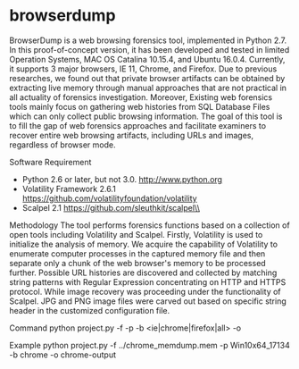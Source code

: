 # browserdump

BrowserDump is a web browsing forensics tool, implemented in Python 2.7. In this proof-of-concept version, it has been developed and tested in limited Operation Systems, MAC OS Catalina 10.15.4, and Ubuntu 16.0.4. Currently, it supports 3 major browsers, IE 11, Chrome, and Firefox. Due to previous researches, we found out that private browser artifacts can be obtained by extracting live memory through manual approaches that are not practical in all actuality of forensics investigation. Moreover, Existing web forensics tools mainly focus on gathering web histories from SQL Database Files which can only collect public browsing information. The goal of this tool is to fill the gap of web forensics approaches and facilitate examiners to recover entire web browsing artifacts, including URLs and images, regardless of browser mode.

Software Requirement
- Python 2.6 or later, but not 3.0. http://www.python.org
- Volatility Framework 2.6.1 https://github.com/volatilityfoundation/volatility
- Scalpel 2.1 https://github.com/sleuthkit/scalpel\\

Methodology
The tool performs forensics functions based on a collection of open tools including Volatility and Scalpel. Firstly, Volatility is used to initialize the analysis of memory. We acquire the capability of Volatility to enumerate computer processes in the captured memory file and then separate only a chunk of the web browser's memory to be processed further. Possible URL histories are discovered and collected by matching string patterns with Regular Expression concentrating on HTTP and HTTPS protocol. While image recovery was proceeding under the functionality of Scalpel. JPG and PNG image files were carved out based on specific string header in the customized configuration file.


Command
python project.py -f <inputfile> -p <profile> -b <ie|chrome|firefox|all> -o <output>

Example
python project.py -f ../chrome_memdump.mem -p Win10x64_17134 -b chrome -o chrome-output
